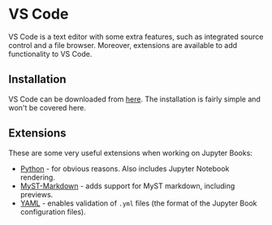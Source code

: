 # VS Code

VS Code is a text editor with some extra features, such as integrated source control and a file browser. Moreover, extensions are available to add functionality to VS Code.

## Installation

VS Code can be downloaded from [here](https://code.visualstudio.com). The installation is fairly simple and won't be covered here.

## Extensions

These are some very useful extensions when working on Jupyter Books:

- [Python](https://marketplace.visualstudio.com/items?itemName=ms-python.python) - for obvious reasons. Also includes Jupyter Notebook rendering.
- [MyST-Markdown](https://marketplace.visualstudio.com/items?itemName=ExecutableBookProject.myst-highlight) - adds support for MyST markdown, including previews.
- [YAML](https://marketplace.visualstudio.com/items?itemName=redhat.vscode-yaml) - enables validation of `.yml` files (the format of the Jupyter Book configuration files).